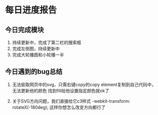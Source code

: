 # 每日进度报告

## 今日完成模块

1. 持续更新中，完成了第二栏的搜索框
2. 完成左侧图，持续更新中
3. 完成大轮播图和小轮播一半

## 今日遇到的bug总结

1. 无法偷取网页中的svg，只需右键copy的copy element复制到自己代码中，无法更新他的颜色 找到fill给他设置指定颜色就ok了

2. 关于SVG方向问题，我们直接给它c3样式 -webkit-transform: rotateX(-180deg);   这样你想怎么改变方向都行了